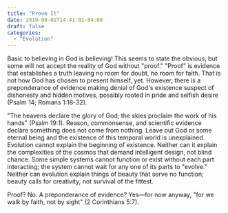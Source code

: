 ```yaml
---
title: "Prove It"
date: 2019-08-02T14:41:01-04:00
draft: false
categories:
  - "Evolution"
---
```


Basic to believing in God is believing! This seems to state the obvious, but some will not accept the reality of God without "proof." "Proof" is evidence that establishes a truth leaving no room for doubt, no room for faith. That is not how God has chosen to present himself, yet. However, there is a preponderance of evidence making denial of God's existence suspect of dishonesty and hidden motives, possibly rooted in pride and selfish desire (Psalm 14; Romans 1:18-32).

"The heavens declare the glory of God; the skies proclaim the work of his hands" (Psalm 19:1). Reason, commonsense, and scientific evidence declare something does not come from nothing. Leave out God or some eternal being and the existence of this temporal world is unexplained. Evolution cannot explain the beginning of existence. Neither can it explain the complexities of the cosmos that demand intelligent design, not blind chance. Some simple systems cannot function or exist without each part interacting; the system cannot wait for any one of its parts to "evolve." Neither can evolution explain things of beauty that serve no function; beauty calls for creativity, not survival of the fittest.

Proof? No. A preponderance of evidence? Yes—for now anyway, "for we walk by faith, not by sight" (2 Corinthians 5:7).
